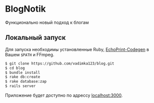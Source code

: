 # BlogNotik

Функционально новый подход к блогам

## Локальный запуск

Для запуска необходимы установленные Ruby, [EchoPrint-Codegen](https://github.com/echonest/echoprint-codegen) в Вашем `$PATH` и FFmpeg.

```sh
$ git clone https://github.com/vadimka123/blog.git
$ cd blog
$ bundle install
$ rake db:create
$ rake database:zap
$ rails server
```

Приложение будет доступно по адрессу [localhost:3000](http://localhost:3000/).


